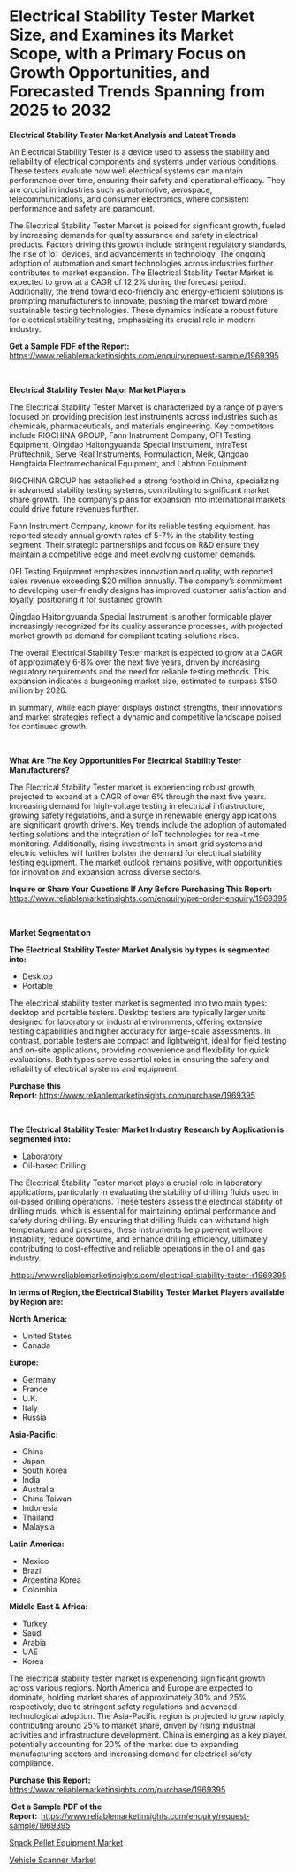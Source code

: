 <p><h1>Electrical Stability Tester Market Size, and Examines its Market Scope, with a Primary Focus on Growth Opportunities, and Forecasted Trends Spanning from 2025 to 2032</h1></p><p><strong>Electrical Stability Tester Market Analysis and Latest Trends</strong></p>
<p><p>An Electrical Stability Tester is a device used to assess the stability and reliability of electrical components and systems under various conditions. These testers evaluate how well electrical systems can maintain performance over time, ensuring their safety and operational efficacy. They are crucial in industries such as automotive, aerospace, telecommunications, and consumer electronics, where consistent performance and safety are paramount.</p><p>The Electrical Stability Tester Market is poised for significant growth, fueled by increasing demands for quality assurance and safety in electrical products. Factors driving this growth include stringent regulatory standards, the rise of IoT devices, and advancements in technology. The ongoing adoption of automation and smart technologies across industries further contributes to market expansion. The Electrical Stability Tester Market is expected to grow at a CAGR of 12.2% during the forecast period. Additionally, the trend toward eco-friendly and energy-efficient solutions is prompting manufacturers to innovate, pushing the market toward more sustainable testing technologies. These dynamics indicate a robust future for electrical stability testing, emphasizing its crucial role in modern industry.</p></p>
<p><strong>Get a Sample PDF of the Report:&nbsp;</strong> <a href="https://www.reliablemarketinsights.com/enquiry/request-sample/1969395?utm_campaign=1937&utm_medium=2&utm_source=Github&utm_content=ia&utm_term=10042025&utm_id=electrical-stability-tester">https://www.reliablemarketinsights.com/enquiry/request-sample/1969395</a></p>
<p>&nbsp;</p>
<p><strong>Electrical Stability Tester Major Market Players</strong></p>
<p><p>The Electrical Stability Tester Market is characterized by a range of players focused on providing precision test instruments across industries such as chemicals, pharmaceuticals, and materials engineering. Key competitors include RIGCHINA GROUP, Fann Instrument Company, OFI Testing Equipment, Qingdao Haitongyuanda Special Instrument, infraTest Prüftechnik, Serve Real Instruments, Formulaction, Meik, Qingdao Hengtaida Electromechanical Equipment, and Labtron Equipment.</p><p>RIGCHINA GROUP has established a strong foothold in China, specializing in advanced stability testing systems, contributing to significant market share growth. The company’s plans for expansion into international markets could drive future revenues further.</p><p>Fann Instrument Company, known for its reliable testing equipment, has reported steady annual growth rates of 5-7% in the stability testing segment. Their strategic partnerships and focus on R&D ensure they maintain a competitive edge and meet evolving customer demands.</p><p>OFI Testing Equipment emphasizes innovation and quality, with reported sales revenue exceeding $20 million annually. The company’s commitment to developing user-friendly designs has improved customer satisfaction and loyalty, positioning it for sustained growth.</p><p>Qingdao Haitongyuanda Special Instrument is another formidable player increasingly recognized for its quality assurance processes, with projected market growth as demand for compliant testing solutions rises.</p><p>The overall Electrical Stability Tester market is expected to grow at a CAGR of approximately 6-8% over the next five years, driven by increasing regulatory requirements and the need for reliable testing methods. This expansion indicates a burgeoning market size, estimated to surpass $150 million by 2026.</p><p>In summary, while each player displays distinct strengths, their innovations and market strategies reflect a dynamic and competitive landscape poised for continued growth.</p></p>
<p>&nbsp;</p>
<p><strong>What Are The Key Opportunities For Electrical Stability Tester Manufacturers?</strong></p>
<p><p>The Electrical Stability Tester market is experiencing robust growth, projected to expand at a CAGR of over 6% through the next five years. Increasing demand for high-voltage testing in electrical infrastructure, growing safety regulations, and a surge in renewable energy applications are significant growth drivers. Key trends include the adoption of automated testing solutions and the integration of IoT technologies for real-time monitoring. Additionally, rising investments in smart grid systems and electric vehicles will further bolster the demand for electrical stability testing equipment. The market outlook remains positive, with opportunities for innovation and expansion across diverse sectors.</p></p>
<p><strong>Inquire or Share Your Questions If Any Before Purchasing This Report:</strong> <a href="https://www.reliablemarketinsights.com/enquiry/pre-order-enquiry/1969395?utm_campaign=1937&utm_medium=2&utm_source=Github&utm_content=ia&utm_term=10042025&utm_id=electrical-stability-tester">https://www.reliablemarketinsights.com/enquiry/pre-order-enquiry/1969395</a></p>
<p>&nbsp;</p>
<p><strong>Market Segmentation</strong></p>
<p><strong>The Electrical Stability Tester Market Analysis by types is segmented into:</strong></p>
<p><ul><li>Desktop</li><li>Portable</li></ul></p>
<p><p>The electrical stability tester market is segmented into two main types: desktop and portable testers. Desktop testers are typically larger units designed for laboratory or industrial environments, offering extensive testing capabilities and higher accuracy for large-scale assessments. In contrast, portable testers are compact and lightweight, ideal for field testing and on-site applications, providing convenience and flexibility for quick evaluations. Both types serve essential roles in ensuring the safety and reliability of electrical systems and equipment.</p></p>
<p><strong>Purchase this Report:&nbsp;</strong><a href="https://www.reliablemarketinsights.com/purchase/1969395?utm_campaign=1937&utm_medium=2&utm_source=Github&utm_content=ia&utm_term=10042025&utm_id=electrical-stability-tester">https://www.reliablemarketinsights.com/purchase/1969395</a></p>
<p>&nbsp;</p>
<p><strong>The Electrical Stability Tester Market Industry Research by Application is segmented into:</strong></p>
<p><ul><li>Laboratory</li><li>Oil-based Drilling</li></ul></p>
<p><p>The Electrical Stability Tester market plays a crucial role in laboratory applications, particularly in evaluating the stability of drilling fluids used in oil-based drilling operations. These testers assess the electrical stability of drilling muds, which is essential for maintaining optimal performance and safety during drilling. By ensuring that drilling fluids can withstand high temperatures and pressures, these instruments help prevent wellbore instability, reduce downtime, and enhance drilling efficiency, ultimately contributing to cost-effective and reliable operations in the oil and gas industry.</p></p>
<p><a href="https://www.reliablemarketinsights.com/electrical-stability-tester-r1969395?utm_campaign=1937&utm_medium=2&utm_source=Github&utm_content=ia&utm_term=10042025&utm_id=electrical-stability-tester">&nbsp;https://www.reliablemarketinsights.com/electrical-stability-tester-r1969395</a></p>
<p><strong>In terms of Region, the Electrical Stability Tester Market Players available by Region are:</strong></p>
<p>
    <p> <strong> North America: </strong>
        <ul>
            <li>United States</li>
            <li>Canada</li>
        </ul>
        </p> 
    <p> <strong> Europe: </strong>
        <ul>
            <li>Germany</li>
            <li>France</li>
            <li>U.K.</li>
            <li>Italy</li>
            <li>Russia</li>
        </ul>
        </p> 
    <p> <strong> Asia-Pacific: </strong>
        <ul>
            <li>China</li>
            <li>Japan</li>
            <li>South Korea</li>
            <li>India</li>
            <li>Australia</li>
            <li>China Taiwan</li>
            <li>Indonesia</li>
            <li>Thailand</li>
            <li>Malaysia</li>
        </ul>
        </p> 
    <p> <strong> Latin America: </strong>
        <ul>
            <li>Mexico</li>
            <li>Brazil</li>
            <li>Argentina Korea</li>
            <li>Colombia</li>
        </ul>
        </p> 
    <p> <strong> Middle East & Africa: </strong>
        <ul>
            <li>Turkey</li>
            <li>Saudi</li>
            <li>Arabia</li>
            <li>UAE</li>
            <li>Korea</li>
        </ul>
    </p>
    </p>
<p><p>The electrical stability tester market is experiencing significant growth across various regions. North America and Europe are expected to dominate, holding market shares of approximately 30% and 25%, respectively, due to stringent safety regulations and advanced technological adoption. The Asia-Pacific region is projected to grow rapidly, contributing around 25% to market share, driven by rising industrial activities and infrastructure development. China is emerging as a key player, potentially accounting for 20% of the market due to expanding manufacturing sectors and increasing demand for electrical safety compliance.</p></p>
<p><strong>Purchase this Report: </strong><a href="https://www.reliablemarketinsights.com/purchase/1969395?utm_campaign=1937&utm_medium=2&utm_source=Github&utm_content=ia&utm_term=10042025&utm_id=electrical-stability-tester">https://www.reliablemarketinsights.com/purchase/1969395</a></p>
<p>&nbsp;<strong>Get a Sample PDF of the Report:&nbsp;&nbsp;</strong><a href="https://www.reliablemarketinsights.com/enquiry/request-sample/1969395?utm_campaign=1937&utm_medium=2&utm_source=Github&utm_content=ia&utm_term=10042025&utm_id=electrical-stability-tester">https://www.reliablemarketinsights.com/enquiry/request-sample/1969395</a></p>
<p><strong></strong></p>
<p><p><a href="https://github.com/adelanwkadua/Market-Research-Report-List-1/blob/main/snack-pellet-equipment-market.md?utm_campaign=1937&utm_medium=2&utm_source=Github&utm_content=ia&utm_term=10042025&utm_id=electrical-stability-tester">Snack Pellet Equipment Market</a></p><p><a href="https://github.com/abidomamen/Market-Research-Report-List-1/blob/main/vehicle-scanner-market.md?utm_campaign=1937&utm_medium=2&utm_source=Github&utm_content=ia&utm_term=10042025&utm_id=electrical-stability-tester">Vehicle Scanner Market</a></p></p>